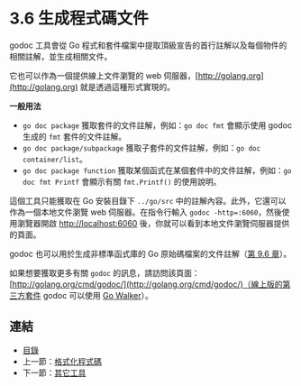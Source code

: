 # 3.6 生成程式碼文件

godoc 工具會從 Go 程式和套件檔案中提取頂級宣告的首行註解以及每個物件的相關註解，並生成相關文件。

它也可以作為一個提供線上文件瀏覽的 web 伺服器，[http://golang.org](http://golang.org) 就是透過這種形式實現的。

**一般用法**

- `go doc package` 獲取套件的文件註解，例如：`go doc fmt` 會顯示使用 godoc 生成的 `fmt` 套件的文件註解。
- `go doc package/subpackage` 獲取子套件的文件註解，例如：`go doc container/list`。
- `go doc package function` 獲取某個函式在某個套件中的文件註解，例如：`go doc fmt Printf` 會顯示有關 `fmt.Printf()` 的使用說明。

這個工具只能獲取在 Go 安裝目錄下 `../go/src` 中的註解內容。此外，它還可以作為一個本地文件瀏覽 web 伺服器。在指令行輸入 `godoc -http=:6060`，然後使用瀏覽器開啟 [http://localhost:6060](http://localhost:6060) 後，你就可以看到本地文件瀏覽伺服器提供的頁面。

godoc 也可以用於生成非標準函式庫的 Go 原始碼檔案的文件註解（[第 9.6 章](09.6.md)）。

如果想要獲取更多有關 `godoc` 的訊息，請訪問該頁面：[http://golang.org/cmd/godoc/](http://golang.org/cmd/godoc/)（線上版的第三方套件 godoc 可以使用 [Go Walker](https://gowalker.org)）。

## 連結

- [目錄](directory.md)
- 上一節：[格式化程式碼](03.5.md)
- 下一節：[其它工具](03.7.md)
